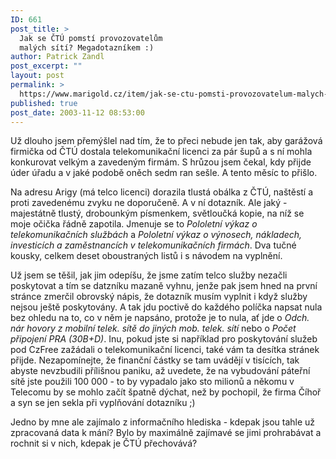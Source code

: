 ```yaml
---
ID: 661
post_title: >
  Jak se ČTÚ pomstí provozovatelům
  malých sítí? Megadotazníkem :)
author: Patrick Zandl
post_excerpt: ""
layout: post
permalink: >
  https://www.marigold.cz/item/jak-se-ctu-pomsti-provozovatelum-malych-siti-megadotaznikem
published: true
post_date: 2003-11-12 08:53:00
---
```

<P>Už dlouho jsem přemýšlel nad tím, že to přeci nebude jen tak, aby garážová firmička od ČTÚ dostala telekomunikační licenci za pár šupů a s ní mohla konkurovat velkým a zavedeným firmám. S hrůzou jsem čekal, kdy přijde úder úřadu a v jaké podobě oněch sedm ran sešle. A tento měsíc to přišlo. </P>
<P>Na adresu Arigy (má telco licenci) dorazila tlustá obálka z ČTÚ, naštěstí a proti zavedenému zvyku ne doporučeně. A v ní dotazník. Ale jaký - majestátně tlustý, drobounkým písmenkem, světloučká kopie, na níž se moje očička řádně zapotila. Jmenuje se to <EM>Pololetní výkaz o telekomunikačních službách</EM> a <EM>Pololetní výkaz o výnosech, nákladech, investicích a zaměstnancích v telekomunikačních firmách</EM>. Dva tučné kousky, celkem deset oboustraných listů i s návodem na vyplnění. </P>
<P>Už jsem se těšil, jak jim odepíšu, že jsme zatím telco služby nezačli poskytovat a tím se datzníku mazaně vyhnu, jenže pak jsem hned na první stránce zmerčil obrovský nápis, že dotazník musím vyplnit i když služby nejsou ještě poskytovány. A tak jdu poctivě do každého políčka napsat nula bez ohledu na to, co v něm je napsáno, protože je to nula, ať jde o <EM>Odch. nár hovory z mobilní telek. sítě do jiných mob. telek. sítí</EM> nebo o <EM>Počet připojení PRA (30B+D)</EM>. Inu, pokud jste si například pro poskytování služeb pod CzFree zažádali o telekomunikační licenci, také vám ta desítka stránek přijde. Nezapomínejte, že finanční částky se tam uvádějí v tisících, tak abyste nevzbudili přílišnou paniku, až uvedete, že na vybudování páteřní sítě jste použili 100 000 - to by vypadalo jako sto milionů a někomu v Telecomu by se mohlo začít špatně dýchat, než by pochopil, že firma Číhoř a syn se jen sekla při vyplňování dotazníku ;)</P>
<P>Jedno by mne ale zajímalo z informačního hlediska - kdepak jsou tahle už zpracovaná data k mání? Bylo by maximálně zajímavé se jimi prohrabávat a rochnit si v nich, kdepak je ČTÚ přechovává? </P>